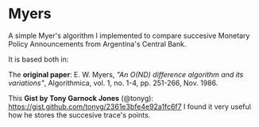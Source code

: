 # Myers

A simple Myer's algorithm I implemented to compare succesive Monetary Policy Announcements from Argentina's Central Bank.

It is based both in:

The **original paper**: E. W. Myers, _"An O(ND) difference algorithm and its variations"_, Algorithmica, vol. 1, no. 1-4, pp. 251-266, Nov. 1986.

This **Gist by Tony Garnock Jones** (@tonyg): https://gist.github.com/tonyg/2361e3bfe4e92a1fc6f7
I found it very useful how he stores the succesive trace's points.
